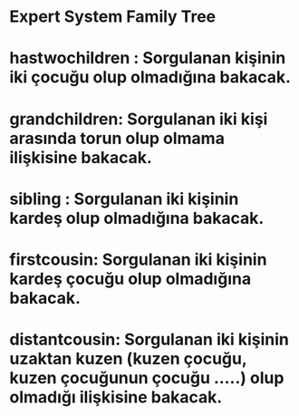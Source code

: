 # Expert System Family Tree

# hastwochildren : Sorgulanan kişinin iki çocuğu olup olmadığına bakacak.
# grandchildren: Sorgulanan iki kişi arasında torun olup olmama ilişkisine bakacak.
# sibling : Sorgulanan iki kişinin kardeş olup olmadığına bakacak.
# firstcousin: Sorgulanan iki kişinin kardeş çocuğu olup olmadığına bakacak.
# distantcousin: Sorgulanan iki kişinin uzaktan kuzen (kuzen çocuğu, kuzen çocuğunun çocuğu …..) olup olmadığı ilişkisine bakacak.
